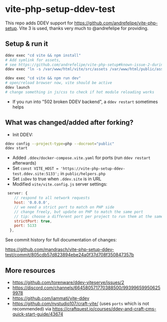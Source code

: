 # vite-php-setup-ddev-test

This repo adds DDEV support for  https://github.com/andrefelipe/vite-php-setup. Vite 3 is used, thanks very much to @andrefelipe for providing.

## Setup & run it

```bash
ddev exec "cd vite && npm install"
# Add symlink for assets, 
# see https://github.com/andrefelipe/vite-php-setup#known-issue-2-during-dev-only
ddev exec "ln -s /var/www/html/vite/src/assets /var/www/html/public/assets"

ddev exec "cd vite && npm run dev" 
# open/reload browser now, vite should be active
ddev launch
# change something in js/css to check if hot module reloading works
```

- If you run into "502 broken DDEV backend", a `ddev restart` sometimes helps

## What was changed/added after forking?

- Init DDEV: 

```bash
ddev config --project-type=php --docroot="public"
ddev start
```

- Added `.ddev/docker-compose.vite.yaml` for ports (run `ddev restart` afterwards)
- Set `const VITE_HOST = 'https://vite-php-setup-ddev-test.ddev.site:5133';` in `public/helpers.php`
- Set `isDev` to true when `.ddev.site` is in URL
- Modified `vite/vite.config.js` server settings:

```javascript
 server: {
    // respond to all network requests
    host: '0.0.0.0',
    // we need a strict port to match on PHP side
    // change freely, but update on PHP to match the same port
    // tip: choose a different port per project to run them at the same time
    strictPort: true,
    port: 5133
  },
```

See commit history for full documentation of changes:

https://github.com/mandrasch/vite-php-setup-ddev-test/commit/805cdb57d823894ebe24a0f37d708f350847357b

## More resources
 
- https://github.com/torenware/ddev-viteserve/issues/2
- https://discord.com/channels/664580571770388500/993996599506259978 
- https://github.com/iammati/vite-ddev
- https://github.com/nystudio107/craft-vite/ (uses `ports` which is not recommended) via https://craftquest.io/courses/ddev-and-craft-cms-quick-start-guide/43674
